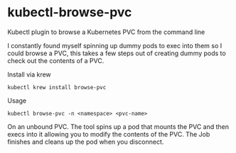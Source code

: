 # kubectl-browse-pvc
Kubectl plugin to browse a Kubernetes PVC from the command line

I constantly found myself spinning up dummy pods to exec into them so I could browse a PVC, this takes a few steps out of creating dummy pods to check out the contents of a PVC. 

Install via krew
```
kubectl krew install browse-pvc
```

Usage

```
kubectl browse-pvc -n <namespace> <pvc-name>
```
On an unbound PVC. The tool spins up a pod that mounts the PVC and then execs into it allowing you to modify the contents of the PVC. The Job finishes and cleans up the pod when you disconnect.
